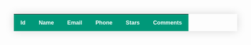 <table class="styled-table">
<!-- Input fields and columns -->
    <thead class="table-dark">
        <tr>
        <th scope="col">Id</th>
        <th scope="col">Name</th>
        <th scope="col">Email</th>
        <th scope="col">Phone</th>
        <th scope="col">Stars</th>
        <th scope="col">Comments</th>
        </tr>
    </thead>
    <tbody id="table_body">
    </tbody>
</table>


<script>

// Headers and cookies
var myHeaders = new Headers();
myHeaders.append("Cookie", "JSESSIONID=50444A2204FEABB3D34244D4E48F50B7");

// Get method
var requestOptions = {
  method: 'GET',
  headers: myHeaders,
  redirect: 'follow'
};

// Fetching from backend
fetch("https://breadbops.gq/api/reviewInventory/all").then((data)=>{
    console.log(data);
    return data.json();
}).then((objectData)=>{
    console.log(objectData[0].name);
    let tableData="";
    objectData.map((values)=>{
        tableData+=`<tr>
        <td>${values.id}</td>
        <td>${values.name}</td>
        <td>${values.email}</td>
        <td>${values.phone}</td>
        <td>${values.stars}</td>
        <td>${values.comments}</td>
        <td><a href=https://breadbops.gq/api/reviewInventory/delete/${values.id} class="btn btn-danger btn-sm">Delete</a></td>
      </tr>`;
    });
    document.getElementById("table_body").innerHTML=tableData;
})


</script>

<style>
    
.styled-table {
    border-collapse: collapse;
    margin: 25px 0;
    font-size: 0.9em;
    font-family: sans-serif;
    min-width: 400px;
    max-width:1200px;
    box-shadow: 0 0 20px rgba(0, 0, 0, 0.15);
    margin-left: auto;
    margin-right: auto;
}

.styled-table thead tr {
    background-color: #009879;
    color: #ffffff;
    text-align: left;
}

.styled-table th,
.styled-table td {
    padding: 12px 15px;
}

.styled-table tbody tr {
    border-bottom: 1px solid #dddddd;
}

.styled-table tbody tr:nth-of-type(even) {
    background-color: #f3f3f3;
}

.styled-table tbody tr:last-of-type {
    border-bottom: 2px solid #009879;
}

.styled-table tbody tr.active-row {
    font-weight: bold;
    color: #009879;
}